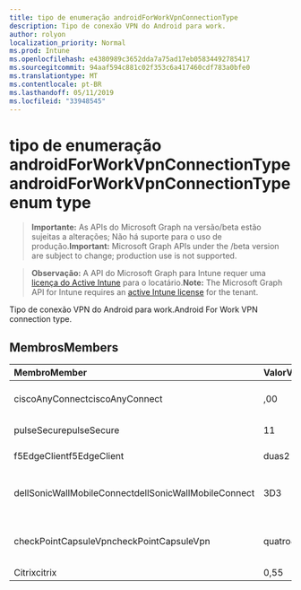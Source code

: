 ```yaml
---
title: tipo de enumeração androidForWorkVpnConnectionType
description: Tipo de conexão VPN do Android para work.
author: rolyon
localization_priority: Normal
ms.prod: Intune
ms.openlocfilehash: e4380989c3652dda7a75ad17eb05834492785417
ms.sourcegitcommit: 94aaf594c881c02f353c6a417460cdf783a0bfe0
ms.translationtype: MT
ms.contentlocale: pt-BR
ms.lasthandoff: 05/11/2019
ms.locfileid: "33948545"
---
```

# <a name="androidforworkvpnconnectiontype-enum-type"></a><span data-ttu-id="861b8-103">tipo de enumeração androidForWorkVpnConnectionType</span><span class="sxs-lookup"><span data-stu-id="861b8-103">androidForWorkVpnConnectionType enum type</span></span>

> <span data-ttu-id="861b8-104">**Importante:** As APIs do Microsoft Graph na versão/beta estão sujeitas a alterações; Não há suporte para o uso de produção.</span><span class="sxs-lookup"><span data-stu-id="861b8-104">**Important:** Microsoft Graph APIs under the /beta version are subject to change; production use is not supported.</span></span>

> <span data-ttu-id="861b8-105">**Observação:** A API do Microsoft Graph para Intune requer uma [licença do Active Intune](https://go.microsoft.com/fwlink/?linkid=839381) para o locatário.</span><span class="sxs-lookup"><span data-stu-id="861b8-105">**Note:** The Microsoft Graph API for Intune requires an [active Intune license](https://go.microsoft.com/fwlink/?linkid=839381) for the tenant.</span></span>

<span data-ttu-id="861b8-106">Tipo de conexão VPN do Android para work.</span><span class="sxs-lookup"><span data-stu-id="861b8-106">Android For Work VPN connection type.</span></span>

## <a name="members"></a><span data-ttu-id="861b8-107">Membros</span><span class="sxs-lookup"><span data-stu-id="861b8-107">Members</span></span>
|<span data-ttu-id="861b8-108">Membro</span><span class="sxs-lookup"><span data-stu-id="861b8-108">Member</span></span>|<span data-ttu-id="861b8-109">Valor</span><span class="sxs-lookup"><span data-stu-id="861b8-109">Value</span></span>|<span data-ttu-id="861b8-110">Descrição</span><span class="sxs-lookup"><span data-stu-id="861b8-110">Description</span></span>|
|:---|:---|:---|
|<span data-ttu-id="861b8-111">ciscoAnyConnect</span><span class="sxs-lookup"><span data-stu-id="861b8-111">ciscoAnyConnect</span></span>|<span data-ttu-id="861b8-112">,0</span><span class="sxs-lookup"><span data-stu-id="861b8-112">0</span></span>|<span data-ttu-id="861b8-113">Cisco AnyConnect.</span><span class="sxs-lookup"><span data-stu-id="861b8-113">Cisco AnyConnect.</span></span>|
|<span data-ttu-id="861b8-114">pulseSecure</span><span class="sxs-lookup"><span data-stu-id="861b8-114">pulseSecure</span></span>|<span data-ttu-id="861b8-115">1</span><span class="sxs-lookup"><span data-stu-id="861b8-115">1</span></span>|<span data-ttu-id="861b8-116">Pulso seguro.</span><span class="sxs-lookup"><span data-stu-id="861b8-116">Pulse Secure.</span></span>|
|<span data-ttu-id="861b8-117">f5EdgeClient</span><span class="sxs-lookup"><span data-stu-id="861b8-117">f5EdgeClient</span></span>|<span data-ttu-id="861b8-118">duas</span><span class="sxs-lookup"><span data-stu-id="861b8-118">2</span></span>|<span data-ttu-id="861b8-119">Cliente de borda F5.</span><span class="sxs-lookup"><span data-stu-id="861b8-119">F5 Edge Client.</span></span>|
|<span data-ttu-id="861b8-120">dellSonicWallMobileConnect</span><span class="sxs-lookup"><span data-stu-id="861b8-120">dellSonicWallMobileConnect</span></span>|<span data-ttu-id="861b8-121">3D</span><span class="sxs-lookup"><span data-stu-id="861b8-121">3</span></span>|<span data-ttu-id="861b8-122">Conexão móvel Dell SonicWALL.</span><span class="sxs-lookup"><span data-stu-id="861b8-122">Dell SonicWALL Mobile Connection.</span></span>|
|<span data-ttu-id="861b8-123">checkPointCapsuleVpn</span><span class="sxs-lookup"><span data-stu-id="861b8-123">checkPointCapsuleVpn</span></span>|<span data-ttu-id="861b8-124">quatro</span><span class="sxs-lookup"><span data-stu-id="861b8-124">4</span></span>|<span data-ttu-id="861b8-125">Verificar VPN de cápsula de ponto.</span><span class="sxs-lookup"><span data-stu-id="861b8-125">Check Point Capsule VPN.</span></span>|
|<span data-ttu-id="861b8-126">Citrix</span><span class="sxs-lookup"><span data-stu-id="861b8-126">citrix</span></span>|<span data-ttu-id="861b8-127">0,5</span><span class="sxs-lookup"><span data-stu-id="861b8-127">5</span></span>|<span data-ttu-id="861b8-128">Citrix</span><span class="sxs-lookup"><span data-stu-id="861b8-128">Citrix</span></span>|




